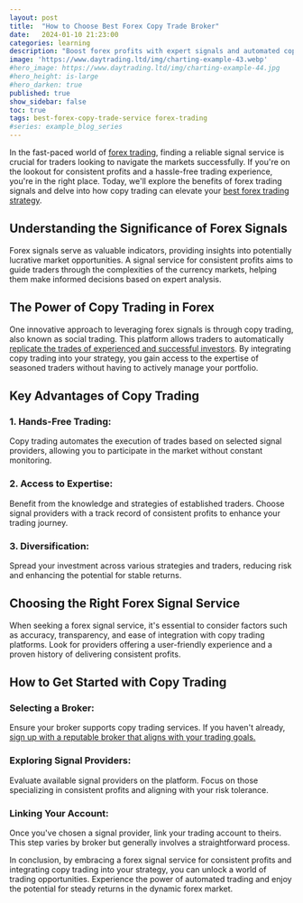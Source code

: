 ```yaml
---
layout: post
title:  "How to Choose Best Forex Copy Trade Broker"
date:   2024-01-10 21:23:00
categories: learning
description: "Boost forex profits with expert signals and automated copy trading broker. Elevate your strategy for consistent success."
image: 'https://www.daytrading.ltd/img/charting-example-43.webp'
#hero_image: https://www.daytrading.ltd/img/charting-example-44.jpg
#hero_height: is-large
#hero_darken: true
published: true
show_sidebar: false
toc: true
tags: best-forex-copy-trade-service forex-trading
#series: example_blog_series
---
```


<p>In the fast-paced world of <a href="https://www.daytrading.ltd/learning/what-is-forex-trading">forex trading</a>, finding a reliable signal service is crucial for traders looking to navigate the markets successfully. If you're on the lookout for consistent profits and a hassle-free trading experience, you're in the right place. Today, we'll explore the benefits of forex trading signals and delve into how copy trading can elevate your <a href="https://www.daytrading.ltd/learning/best-forex-trading-strategy">best forex trading strategy</a>.</p>

## Understanding the Significance of Forex Signals
<p>Forex signals serve as valuable indicators, providing insights into potentially lucrative market opportunities. A signal service for consistent profits aims to guide traders through the complexities of the currency markets, helping them make informed decisions based on expert analysis.</p>

## The Power of Copy Trading in Forex
<p>One innovative approach to leveraging forex signals is through copy trading, also known as social trading. This platform allows traders to automatically <a href="https://www.icmarkets.com/global/en/social-trading-tools/social-trading-mobile-app/?camp=7746" rel="nofollow">replicate the trades of experienced and successful investors</a>. By integrating copy trading into your strategy, you gain access to the expertise of seasoned traders without having to actively manage your portfolio.</p>

## Key Advantages of Copy Trading
<h3>1. Hands-Free Trading:</h3>
<p>Copy trading automates the execution of trades based on selected signal providers, allowing you to participate in the market without constant monitoring.</p>

<h3>2. Access to Expertise:</h3>
<p>Benefit from the knowledge and strategies of established traders. Choose signal providers with a track record of consistent profits to enhance your trading journey.</p>

<h3>3. Diversification:</h3>
<p>Spread your investment across various strategies and traders, reducing risk and enhancing the potential for stable returns.</p>

## Choosing the Right Forex Signal Service
<p>When seeking a forex signal service, it's essential to consider factors such as accuracy, transparency, and ease of integration with copy trading platforms. Look for providers offering a user-friendly experience and a proven history of delivering consistent profits.</p>

## How to Get Started with Copy Trading
<h3>Selecting a Broker:</h3>
<p>Ensure your broker supports copy trading services. If you haven't already, <a href="https://www.icmarkets.com/global/en/social-trading-tools/social-trading-mobile-app/?camp=7746" rel="nofollow">sign up with a reputable broker that aligns with your trading goals.</a></p>

<h3>Exploring Signal Providers:</h3>
<p>Evaluate available signal providers on the platform. Focus on those specializing in consistent profits and aligning with your risk tolerance.</p>

<h3>Linking Your Account:</h3>
<p>Once you've chosen a signal provider, link your trading account to theirs. This step varies by broker but generally involves a straightforward process.</p>

<p>In conclusion, by embracing a forex signal service for consistent profits and integrating copy trading into your strategy, you can unlock a world of trading opportunities. Experience the power of automated trading and enjoy the potential for steady returns in the dynamic forex market.</p>

<script type='application/ld+json'>
{
  "@context": "https://schema.org",
  "@type": "FAQPage",
  "mainEntity": [
    {
      "@type": "Question",
      "name": "What are forex signals?",
      "acceptedAnswer": {
        "@type": "Answer",
        "text": "Forex signals are valuable indicators that offer insights into potential market opportunities, guiding traders through the complexities of currency markets with expert analysis."
      }
    },
    {
      "@type": "Question",
      "name": "What is copy trading in forex?",
      "acceptedAnswer": {
        "@type": "Answer",
        "text": "Copy trading, also known as social trading, is an innovative approach that allows traders to automatically replicate the trades of experienced investors. It provides access to the expertise of seasoned traders without active portfolio management."
      }
    },
    {
      "@type": "Question",
      "name": "What are the advantages of copy trading?",
      "acceptedAnswer": {
        "@type": "Answer",
        "text": "Key advantages of copy trading include hands-free trading, access to expertise from established traders, and the ability to diversify investments across various strategies and traders, reducing risk and enhancing potential returns."
      }
    },
    {
      "@type": "Question",
      "name": "How to choose the right forex signal service?",
      "acceptedAnswer": {
        "@type": "Answer",
        "text": "When selecting a forex signal service, consider factors such as accuracy, transparency, and ease of integration with copy trading platforms. Look for providers offering a user-friendly experience and a proven history of consistent profits."
      }
    },
    {
      "@type": "Question",
      "name": "What are the steps to get started with copy trading?",
      "acceptedAnswer": {
        "@type": "Answer",
        "text": "To get started with copy trading, ensure your broker supports these services. Sign up with a reputable broker, evaluate signal providers, choose one aligned with your goals, and link your trading account to theirs, following the broker-specific linking process."
      }
    },
    {
      "@type": "Question",
      "name": "Why should traders embrace forex signal services and copy trading?",
      "acceptedAnswer": {
        "@type": "Answer",
        "text": "By embracing a forex signal service and integrating copy trading into their strategy, traders can unlock a world of trading opportunities, experience the power of automated trading, and enjoy the potential for steady returns in the dynamic forex market."
      }
    }
  ]
}
</script>